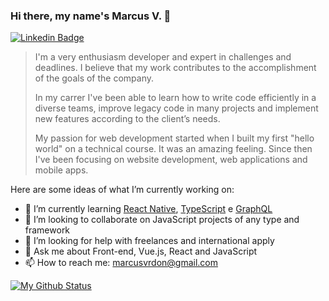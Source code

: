 ### Hi there, my name's Marcus V. 👋
[![Linkedin Badge](https://img.shields.io/badge/-LinkedIn-blue?style=flat-square&logo=Linkedin&logoColor=white&link=https://www.linkedin.com/in/marcusvrdon)](https://www.linkedin.com/in/marcusvrdon)

> I'm a very enthusiasm developer and expert in challenges and deadlines. I believe that my work contributes to the accomplishment of the goals of the company.
>
> In my carrer I've been able to learn how to write code efficiently in a diverse teams, improve legacy code in many projects and implement new features according to the client’s needs.
>
> My passion for web development started when I built my first "hello world" on a technical course. It was an amazing feeling. Since then I've been focusing on website development, web applications and mobile apps.

Here are some ideas of what I’m currently working on:

<!-- - 🔭 I’m currently working on ... -->
- 🌱 I’m currently learning [React Native](https://reactnative.dev/), [TypeScript](https://www.typescriptlang.org/) e [GraphQL](https://graphql.org/)
- 👯 I’m looking to collaborate on JavaScript projects of any type and framework
- 🤔 I’m looking for help with freelances and international apply
- 💬 Ask me about Front-end, Vue.js, React and JavaScript
- 📫 How to reach me: [marcusvrdon@gmail.com](mailto:marcusvrdon@gmail.com)
<!-- - 😄 Pronouns: enthusiasm developer, challenges, deadlines -->
<!-- - ⚡ Fun fact: ... -->

[![My Github Status](https://github-readme-stats.vercel.app/api?username=MarcusVRdoN&count_private=true&show_icons=true)](https://github.com/MarcusVRdoN)

